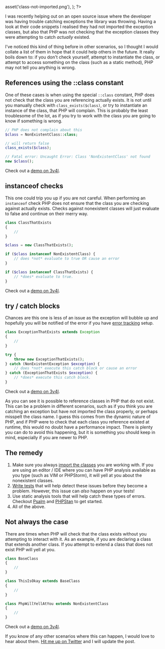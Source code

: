 <?php

use TiMacDonald\Website\Format;
use TiMacDonald\Website\Page;

/**
 * Props.
 *
 * @var string $projectBase
 * @var \TiMacDonald\Website\Request $request
 * @var \TiMacDonald\Website\Url $url
 * @var (callable(string): void) $e
 * @var \TiMacDonald\Website\Markdown $markdown
 * @var \TiMacDonald\Website\Collection $collection
 */

// ...

$page = Page::fromPost(
    file: __FILE__,
    title: 'PHP be all like: that nonexistent class be cool',
    description: "There are certain scenarios where PHP does not check or error if a class you reference does not exist. These are their stories. *dun-dun*",
    date: new DateTimeImmutable('@1548234000', new DateTimeZone('Australia/Melbourne')),
    image: $url->asset('class-not-imported.png'),
);

?>

I was recently helping out on an open source issue where the developer was having trouble catching exceptions the library was throwing. Having a look at their code snippets I realised they had not imported the exception classes, but also that PHP was not checking that the exception classes they were attempting to catch *actually* existed.

I've noticed this kind of thing before in other scenarios, so I thought I would collate a list of them in hope that it could help others in the future. It really boils down to: if you don't check yourself, attempt to instantiate the class, or attempt to access something on the class (such as a static method), PHP may not tell you anything is wrong.

## References using the ::class constant

One of these cases is when using the special `::class` constant, PHP does not check that the class you are referencing actually exists. It is not until you manually check with `class_exists($class)`, or try to instantiate an instance of the class, that PHP will complain. This is probably the least troublesome of the lot, as if you try to work with the class you are going to know if something is wrong.

```php
// PHP does not complain about this
$class = NonExistentClass::class;

// will return false
class_exists($class);

// Fatal error: Uncaught Error: Class 'NonExistentClass' not found
new $class();
```

Check out a [demo on 3v4l](https://3v4l.org/Yob61).

## instanceof checks

This one could trip you up if you are not careful. When performing an `instanceof` check PHP does not ensure that the class you are checking against actually exists. Checks against nonexistent classes will just evaluate to false and continue on their merry way.

```php
class ClassThatExists
{
    //
}

$class = new ClassThatExists();

if ($class instanceof NonExistentClass) {
    // does *not* evaluate to true OR cause an error
}

if ($class instanceof ClassThatExists) {
    // *does* evaluate to true.
}
```

Check out a [demo on 3v4l](https://3v4l.org/rrQOB).

## try / catch blocks

Chances are this one is less of an issue as the exception will bubble up and hopefully you will be notified of the error if you have [error tracking](https://www.bugsnag.com/platforms/php/) setup.

```php
class ExceptionThatExists extends Exception
{
    //
}

try {
    throw new ExceptionThatExists();
} catch (NonExistentException $exception) {
    // does *not* execute this catch block or cause an error
} catch (ExceptionThatExists $exception) {
    // *does* execute this catch block.
}
```

Check out a [demo on 3v4l](https://3v4l.org/Aneo6).

As you can see it is possible to reference classes in PHP that do not exist. This can be a problem in different scenarios, such as if you think you are catching an exception but have not imported the class properly, or perhaps misspelt the class name. I guess this comes from the dynamic nature of PHP, and if PHP were to check that each class you reference existed at runtime, this would no doubt have a performance impact. There is plenty you can do to avoid this happening, but it is something you should keep in mind,  especially if you are newer to PHP.

## The remedy

1. Make sure you always [import the classes](https://secure.php.net/manual/en/language.namespaces.importing.php) you are working with. If you are using an editor / IDE where you can have PHP analysis available as you type (such as VIM or PHPStorm), it will yell at you about the nonexistent classes.
2. [Write tests](https://phpunit.de) that will help detect these issues before they become a problem. However, this issue can _also_ happen on your tests!
3. Use static analysis tools that will help catch these types of errors. Checkout [Psalm](https://getpsalm.org) and [PHPStan](https://github.com/phpstan/phpstan) to get started.
4. All of the above.

## Not always the case

There are times when PHP will check that the class exists without you attempting to interact with it. As an example, if you are declaring a class that extends another class. If you attempt to extend a class that does not exist PHP will yell at you.

```php
class BaseClass
{
    //
}

class ThisIsOkay extends BaseClass
{
    //
}

class PhpWillYellAtYou extends NonExistentClass
{
    //
}
```

Check out a [demo on 3v4l](https://3v4l.org/4LM5A).

If you know of any other scenarios where this can happen, I would love to hear about them. [Hit me up on Twitter](https://x.com/timacdonald87) and I will update the post.
